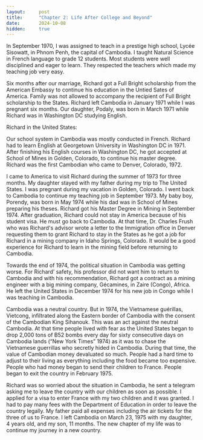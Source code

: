 ```yaml
---
layout:     post
title:      "Chapter 2: Life After College and Beyond"
date:       2024-10-08
hidden:     true
---
```


In September 1970, I was assigned to teach in a prestige high school, Lycée Sisowatt, in Phnom Penh, the capital of Cambodia. I taught Natural Science in French language to grade 12 students. Most students were well disciplined and eager to learn. They respected the teachers which made my teaching job very easy.

Six months after our marriage, Richard got a Full Bright scholarship from the American Embassy to continue his education in the Untied Sates of America. Family was not allowed to accompany the recipient of Full Bright scholarship to the States. Richard left Cambodia in January 1971 while I was pregnant six months. Our daughter, Podaly, was born in March 1971 while Richard was in Washington DC studying English.

Richard in the United States:

Our school system in Cambodia was mostly conducted in French. Richard had to learn English at Georgetown University in Washington DC in 1971. After finishing his English courses in Washington DC, he got accepted at School of Mines in Golden, Colorado, to continue his master degree. Richard was the first Cambodian who came to Denver, Colorado, 1972.

I came to America to visit Richard during the summer of 1973 for three months. My daughter stayed with my father during my trip to The United States. I was pregnant during my vacation in Golden, Colorado. I went back to Cambodia to continue my teaching job in September 1973. My baby boy, Porendy, was born in May 1974 while his dad was in School of Mines preparing his theses. Richard got his Master Degree in Mining in September 1974. After graduation, Richard could not stay in America because of his student visa. He must go back to Cambodia. At that time, Dr. Charles Frush who was Richard's advisor wrote a letter to the Immigration office in Denver requesting them to grant Richard to stay in the States as he got a job for Richard in a mining company in Idaho Springs, Colorado. It would be a good experience for Richard to learn in the mining field before returning to Cambodia.

Towards the end of 1974, the political situation in Cambodia was getting worse. For Richard’ safety, his professor did not want him to return to Cambodia and with his recommendation, Richard got a contract as a mining engineer with a big mining company, Gécamines, in Zaire (Congo), Africa. He left the United States in December 1974 for his new job in Congo while I was teaching in Cambodia.

Cambodia was a neutral country. But in 1974, the Vietnamese guérillas, Vietcong, infiltrated along the Eastern border of Cambodia with the consent of the Cambodian King Sihanouk. This was an act against the neutral Cambodia. At that time people lived with fear as the United States began to drop 2,000 tons of B52 bombs every day for sixty consecutive days on Cambodia lands (“New York Times” 1974) as it was to chase the Vietnamese guerrillas who secretly hided in Cambodia. During that time, the value of Cambodian money devaluated so much. People had a hard time to adjust to their living as everything including the food became too expensive. People who had money began to send their children to France. People began to exit the country in February 1975.

Richard was so worried about the situation in Cambodia, he sent a telegram asking me to leave the country with our children as soon as possible. I applied for a visa to enter France with my two children and it was granted. I had to pay many fees with the Department of Education in order to leave the country legally. My father paid all expenses including the air tickets for the three of us to France. I left Cambodia on March 23, 1975 with my daughter, 4 years old, and my son, 11 months. The new chapter of my life was to continue my journey in a new country.